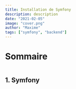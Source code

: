 ```yaml
---
title: Installation de Symfony
description: description
date: "2021-02-05"
image: "cover.png"
author: "Maxime"
tags: ["symfony", "backend"]
---
```


# Sommaire

```toc

```

## 1. Symfony
